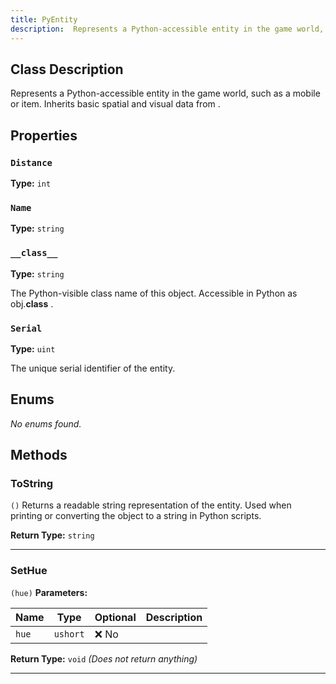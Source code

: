 ```yaml
---
title: PyEntity
description:  Represents a Python-accessible entity in the game world, such as a mobile or item.   Inherits basic spatial and visual data from <see cref="PyGameObject"/> .  
---
```


## Class Description
 Represents a Python-accessible entity in the game world, such as a mobile or item.
 Inherits basic spatial and visual data from <see cref="PyGameObject"/> .


## Properties
### `Distance`

**Type:** `int`

### `Name`

**Type:** `string`

### `__class__`

**Type:** `string`

 The Python-visible class name of this object.
 Accessible in Python as <c>obj.__class__</c> .



### `Serial`

**Type:** `uint`

 The unique serial identifier of the entity.



## Enums
*No enums found.*

## Methods
### ToString
`()`
 Returns a readable string representation of the entity.
 Used when printing or converting the object to a string in Python scripts.


**Return Type:** `string`

---

### SetHue
`(hue)`
**Parameters:**

| Name | Type | Optional | Description |
| --- | --- | --- | --- |
| `hue` | `ushort` | ❌ No |  |

**Return Type:** `void` *(Does not return anything)*

---

